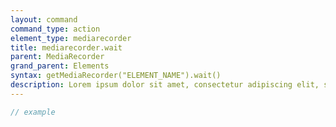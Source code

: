 ```yaml
---
layout: command
command_type: action
element_type: mediarecorder
title: mediarecorder.wait
parent: MediaRecorder
grand_parent: Elements
syntax: getMediaRecorder("ELEMENT_NAME").wait()
description: Lorem ipsum dolor sit amet, consectetur adipiscing elit, sed do eiusmod tempor incididunt ut labore et dolore magna aliqua. Ut enim ad minim veniam, quis nostrud exercitation ullamco laboris nisi ut aliquip ex ea commodo consequat.
---
```


```javascript
// example
```